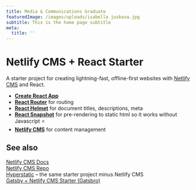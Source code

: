 ```yaml
---
title: Media & Communications Graduate
featuredImage: /images/uploads/isabella juskova.jpg
subtitle: This is the home page subtitle
meta:
  title: ''
---
```


# Netlify CMS + React Starter

A starter project for creating lightning-fast, offline-first websites with [Netlify CMS](https://netlifycms.org) and React.

- **[Create React App](https://github.com/facebookincubator/create-react-app)**
- **[React Router](https://github.com/ReactTraining/react-router)** for routing
- **[React Helmet](https://github.com/nfl/react-helmet)** for document titles, descriptions, meta
- **[React Snapshot](https://github.com/geelen/react-snapshot)** for pre-rendering to static html so it works without Javascript ⭐️
- **[Netlify CMS](https://github.com/netlify/netlify-cms)** for content management

## See also

[Netlify CMS Docs](https://www.netlifycms.org/docs/)  
[Netlify CMS Repo](https://github.com/netlify/netlify-cms)  
[Hyperstatic](https://github.com/Jinksi/hyperstatic) – the same starter project minus Netlify CMS  
[Gatsby + Netlify CMS Starter (Gatsbro)](https://github.com/Jinksi/gatsbro)
